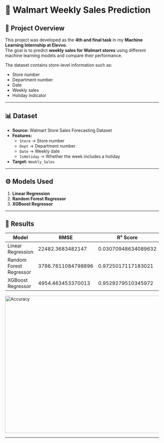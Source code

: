 # 🛒 Walmart Weekly Sales Prediction

## 📌 Project Overview
This project was developed as the **4th and final task** in my **Machine Learning Internship at Elevvo**.  
The goal is to predict **weekly sales for Walmart stores** using different machine learning models and compare their performance.

The dataset contains store-level information such as:
- Store number
- Department number
- Date
- Weekly sales
- Holiday indicator

---

## 📊 Dataset
- **Source:** Walmart Store Sales Forecasting Dataset  
- **Features:**
  - `Store` → Store number
  - `Dept` → Department number
  - `Date` → Weekly date
  - `IsHoliday` → Whether the week includes a holiday
- **Target:** `Weekly_Sales`

---

## ⚙️ Models Used
1. **Linear Regression**
2. **Random Forest Regressor**
3. **XGBoost Regressor**

---

## 🧾 Results
| Model                   |       RMSE        |       R² Score      |
|-------------------------|-------------------|---------------------|
| Linear Regression       | 22482.3683482147  | 0.03070948634089632 |
| Random Forest Regressor | 3786.7611084798896| 0.9725017117183021  |
| XGBoost Regressor       | 4954.463453370013 |0.9529279510345972   |

<img width="689" height="448" alt="Accuracy" src="https://github.com/user-attachments/assets/180df028-1d2c-4f3f-84d2-25f9d76673ef" />


---
